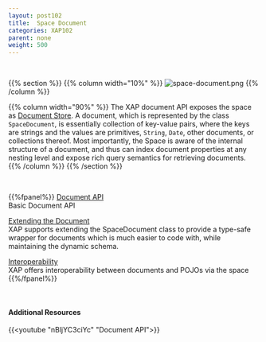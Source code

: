 ```yaml
---
layout: post102
title:  Space Document
categories: XAP102
parent: none
weight: 500
---
```


<br>


{{% section %}}
{{% column  width="10%" %}}
![space-document.png](/attachment_files/subject/space-document.png)
{{% /column %}}

{{% column width="90%" %}}
The XAP document API exposes the space as [Document Store](http://en.wikipedia.org/wiki/Document-oriented_database). A document, which is represented by the class `SpaceDocument`, is essentially collection of key-value pairs, where the keys are strings and the values are primitives, `String`, `Date`, other documents, or collections thereof. Most importantly, the Space is aware of the internal structure of a document, and thus can index document properties at any nesting level and expose rich query semantics for retrieving documents.
{{% /column %}}
{{% /section %}}

<br>

{{%fpanel%}}
[Document API](./document-api.html)<br>
Basic Document API

[Extending the Document](./document-extending.html)<br>
XAP supports extending the SpaceDocument class to provide a type-safe wrapper for documents which is much easier to code with, while maintaining the dynamic schema.

[Interoperability](./document-pojo-interoperability.html)<br>
XAP offers interoperability between documents and POJOs via the space
{{%/fpanel%}}

<br>

#### Additional Resources
{{<youtube "nBljYC3ciYc" "Document API">}}
